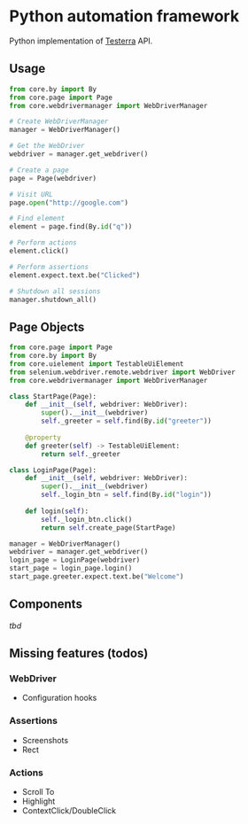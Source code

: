 # Python automation framework

Python implementation of [Testerra](https://github.com/telekom/testerra) API.

## Usage
```python
from core.by import By
from core.page import Page
from core.webdrivermanager import WebDriverManager

# Create WebDriverManager
manager = WebDriverManager()

# Get the WebDriver
webdriver = manager.get_webdriver()

# Create a page
page = Page(webdriver)

# Visit URL
page.open("http://google.com")

# Find element
element = page.find(By.id("q"))

# Perform actions
element.click()

# Perform assertions
element.expect.text.be("Clicked")

# Shutdown all sessions
manager.shutdown_all()
```

## Page Objects
```python
from core.page import Page
from core.by import By
from core.uielement import TestableUiElement
from selenium.webdriver.remote.webdriver import WebDriver
from core.webdrivermanager import WebDriverManager

class StartPage(Page):
    def __init__(self, webdriver: WebDriver):
        super().__init__(webdriver)
        self._greeter = self.find(By.id("greeter"))
    
    @property
    def greeter(self) -> TestableUiElement:
        return self._greeter

class LoginPage(Page):
    def __init__(self, webdriver: WebDriver):
        super().__init__(webdriver)
        self._login_btn = self.find(By.id("login"))
        
    def login(self):
        self._login_btn.click()
        return self.create_page(StartPage)

manager = WebDriverManager()
webdriver = manager.get_webdriver()
login_page = LoginPage(webdriver)
start_page = login_page.login()
start_page.greeter.expect.text.be("Welcome")
```
## Components
*tbd*

## Missing features (todos)

### WebDriver
- Configuration hooks

### Assertions
- Screenshots
- Rect

### Actions
- Scroll To
- Highlight
- ContextClick/DoubleClick
